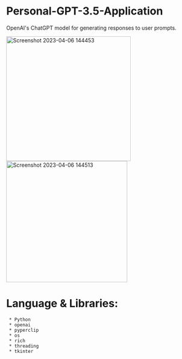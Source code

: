 # Personal-GPT-3.5-Application
OpenAI's ChatGPT model for generating responses to user prompts.

<img width="330" alt="Screenshot 2023-04-06 144453" src="https://user-images.githubusercontent.com/99079792/230327101-8603ef13-54e2-4bca-868f-be04edabd63f.png">
<img width="321" alt="Screenshot 2023-04-06 144513" src="https://user-images.githubusercontent.com/99079792/230327144-2001a80d-b94b-4c14-9ce9-8d5de70a6c34.png">

# Language & Libraries:
```
 * Python
 * openai
 * pyperclip 
 * os
 * rich
 * threading
 * tkinter
 
 ```
